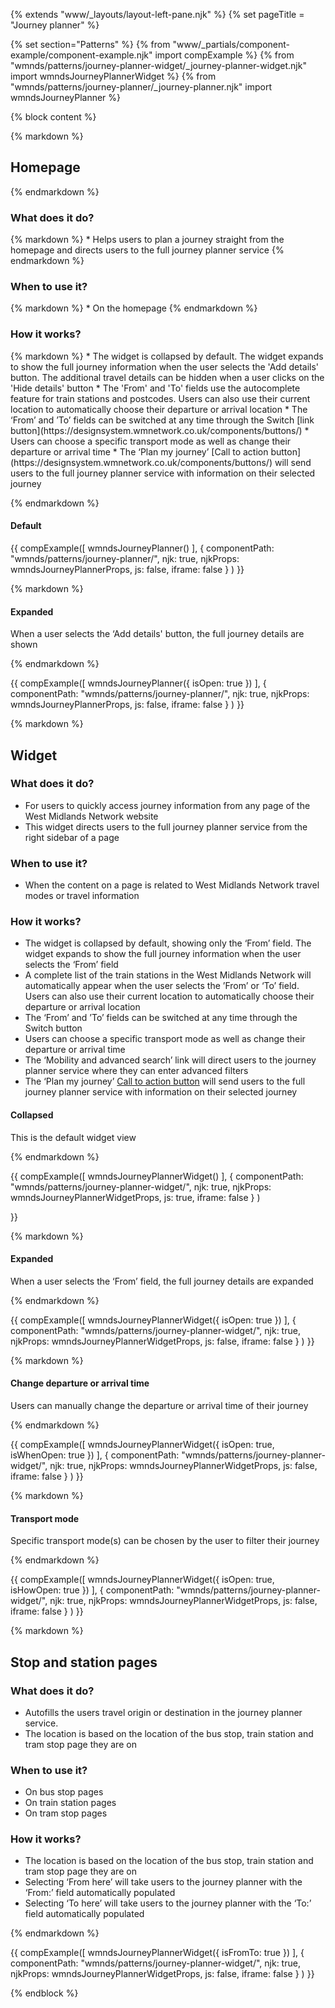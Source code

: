 {% extends "www/_layouts/layout-left-pane.njk" %}
{% set pageTitle = "Journey planner" %}

{% set section="Patterns" %}
{% from "www/_partials/component-example/component-example.njk" import compExample %}
{% from "wmnds/patterns/journey-planner-widget/_journey-planner-widget.njk" import wmndsJourneyPlannerWidget %}
{% from "wmnds/patterns/journey-planner/_journey-planner.njk" import wmndsJourneyPlanner %}

{% block content %}

{% markdown %}

## Homepage

{% endmarkdown %}

  <h3 id="homepage-what-does-it-do"> What does it do? </h3>
{% markdown %}
  * Helps users to plan a journey straight from the homepage and directs users to the full journey planner service
{% endmarkdown %}

  <h3 id="homepage-when-to-use-it"> When to use it?</h3>
{% markdown %} 
  * On the homepage
{% endmarkdown %}

  <h3 id="homepage-how-it-works">How it works?</h3>
{% markdown %} 
  * The widget is collapsed by default. The widget expands to show the full journey information when the user selects the 'Add details' button. The additional travel details can be hidden when a user clicks on the 'Hide details' button
  * The 'From' and 'To' fields use the autocomplete feature for train stations and postcodes. Users can also use their current location to automatically choose their departure or arrival location
  * The ‘From’ and ’To’ fields can be switched at any time through the Switch [link button](https://designsystem.wmnetwork.co.uk/components/buttons/)
  * Users can choose a specific transport mode as well as change their departure or arrival time
  * The ‘Plan my journey’ [Call to action button](https://designsystem.wmnetwork.co.uk/components/buttons/) will send users to the full journey planner service with information on their selected journey

{% endmarkdown %}

  <h4 id="homepage-default">Default</h4>

{{
    compExample([
        wmndsJourneyPlanner()
      ], {
        componentPath: "wmnds/patterns/journey-planner/",
        njk: true,
        njkProps: wmndsJourneyPlannerProps,
        js: false,
        iframe: false
      }
    )
  }}

{% markdown %}

  <h4 id="homepage-expanded"> Expanded </h4>
  When a user selects the ‘Add details' button, the full journey details are shown
  
{% endmarkdown %}

{{
  compExample([
      wmndsJourneyPlanner({
        isOpen: true
      })
    ], {
      componentPath: "wmnds/patterns/journey-planner/",
      njk: true,
      njkProps: wmndsJourneyPlannerProps,
      js: false,
      iframe: false
    }
  )
}}

{% markdown %}

## Widget

### What does it do?

- For users to quickly access journey information from any page of the West Midlands Network website
- This widget directs users to the full journey planner service from the right sidebar of a page

### When to use it?

- When the content on a page is related to West Midlands Network travel modes or travel information

### How it works?

- The widget is collapsed by default, showing only the ‘From’ field. The widget expands to show the full journey information when the user selects the ‘From’ field
- A complete list of the train stations in the West Midlands Network will automatically appear when the user selects the ’From’ or ‘To’ field. Users can also use their current location to automatically choose their departure or arrival location
- The ‘From’ and ’To’ fields can be switched at any time through the Switch button
- Users can choose a specific transport mode as well as change their departure or arrival time
- The ‘Mobility and advanced search’ link will direct users to the journey planner service where they can enter advanced filters
- The ‘Plan my journey’ [Call to action button](https://designsystem.wmnetwork.co.uk/components/buttons/) will send users to the full journey planner service with information on their selected journey

#### Collapsed

This is the default widget view

{% endmarkdown %}

{{
compExample([
wmndsJourneyPlannerWidget()
], {
componentPath: "wmnds/patterns/journey-planner-widget/",
njk: true,
njkProps: wmndsJourneyPlannerWidgetProps,
js: true,
iframe: false
}
)

}}

{% markdown %}

#### Expanded

When a user selects the ‘From’ field, the full journey details are expanded

{% endmarkdown %}

{{
  compExample([
      wmndsJourneyPlannerWidget({
        isOpen: true
      })
    ], {
      componentPath: "wmnds/patterns/journey-planner-widget/",
      njk: true,
      njkProps: wmndsJourneyPlannerWidgetProps,
      js: false,
      iframe: false
    }
  )
}}

{% markdown %}

#### Change departure or arrival time

Users can manually change the departure or arrival time of their journey

{% endmarkdown %}

{{
  compExample([
      wmndsJourneyPlannerWidget({
        isOpen: true,
        isWhenOpen: true
      })
    ], {
      componentPath: "wmnds/patterns/journey-planner-widget/",
      njk: true,
      njkProps: wmndsJourneyPlannerWidgetProps,
      js: false,
      iframe: false
    }
  )
}}

{% markdown %}

#### Transport mode

Specific transport mode(s) can be chosen by the user to filter their journey

{% endmarkdown %}

{{
  compExample([
      wmndsJourneyPlannerWidget({
        isOpen: true,
        isHowOpen: true
      })
    ], {
      componentPath: "wmnds/patterns/journey-planner-widget/",
      njk: true,
      njkProps: wmndsJourneyPlannerWidgetProps,
      js: false,
      iframe: false
    }
  )
}}

{% markdown %}

## Stop and station pages

<h3>What does it do?</h3>

- Autofills the users travel origin or destination in the journey planner service.
- The location is based on the location of the bus stop, train station and tram stop page they are on

<h3>When to use it?</h3>

- On bus stop pages
- On train station pages
- On tram stop pages

<h3>How it works?</h3>

- The location is based on the location of the bus stop, train station and tram stop page they are on
- Selecting ‘From here’ will take users to the journey planner with the ‘From:’ field automatically populated
- Selecting ‘To here’ will take users to the journey planner with the ‘To:’ field automatically populated

{% endmarkdown %}

{{
  compExample([
      wmndsJourneyPlannerWidget({
        isFromTo: true
      })
    ], {
      componentPath: "wmnds/patterns/journey-planner-widget/",
      njk: true,
      njkProps: wmndsJourneyPlannerWidgetProps,
      js: false,
      iframe: false
    }
  )
}}

{% endblock %}
